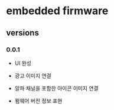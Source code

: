 # embedded firmware

## versions

### 0.0.1

- UI 완성

- 광고 이미지 연결

- 알파 채널을 포함한 아이콘 이미지 연결

- 펌웨어 버전 정보 표현
